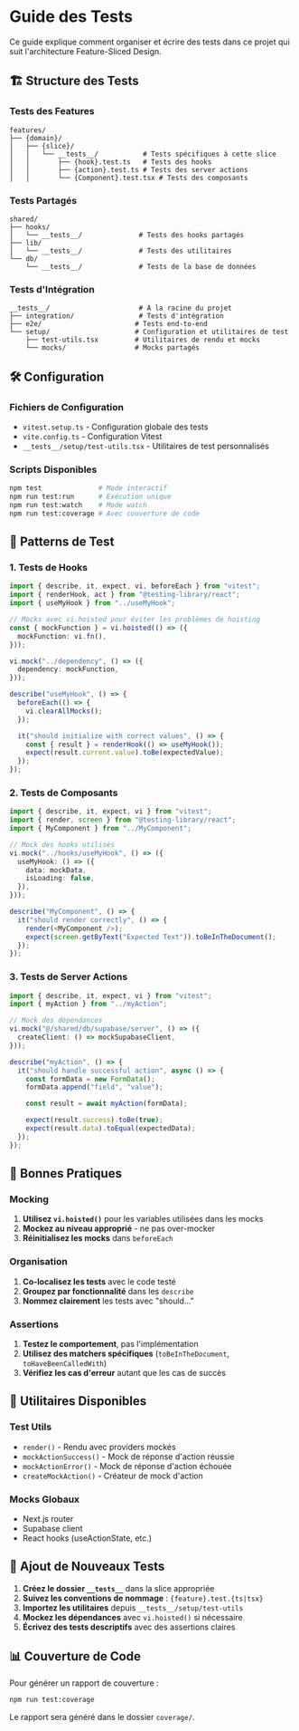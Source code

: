 # Guide des Tests

Ce guide explique comment organiser et écrire des tests dans ce projet qui suit l'architecture Feature-Sliced Design.

## 🏗️ Structure des Tests

### Tests des Features

```
features/
├── {domain}/
│   ├── {slice}/
│   │   └── __tests__/           # Tests spécifiques à cette slice
│   │       ├── {hook}.test.ts   # Tests des hooks
│   │       ├── {action}.test.ts # Tests des server actions
│   │       └── {Component}.test.tsx # Tests des composants
```

### Tests Partagés

```
shared/
├── hooks/
│   └── __tests__/              # Tests des hooks partagés
├── lib/
│   └── __tests__/              # Tests des utilitaires
└── db/
    └── __tests__/              # Tests de la base de données
```

### Tests d'Intégration

```
__tests__/                      # À la racine du projet
├── integration/                # Tests d'intégration
├── e2e/                       # Tests end-to-end
└── setup/                     # Configuration et utilitaires de test
    ├── test-utils.tsx         # Utilitaires de rendu et mocks
    └── mocks/                 # Mocks partagés
```

## 🛠️ Configuration

### Fichiers de Configuration

- `vitest.setup.ts` - Configuration globale des tests
- `vite.config.ts` - Configuration Vitest
- `__tests__/setup/test-utils.tsx` - Utilitaires de test personnalisés

### Scripts Disponibles

```bash
npm test              # Mode interactif
npm run test:run      # Exécution unique
npm run test:watch    # Mode watch
npm run test:coverage # Avec couverture de code
```

## 📝 Patterns de Test

### 1. Tests de Hooks

```typescript
import { describe, it, expect, vi, beforeEach } from "vitest";
import { renderHook, act } from "@testing-library/react";
import { useMyHook } from "../useMyHook";

// Mocks avec vi.hoisted pour éviter les problèmes de hoisting
const { mockFunction } = vi.hoisted(() => ({
  mockFunction: vi.fn(),
}));

vi.mock("../dependency", () => ({
  dependency: mockFunction,
}));

describe("useMyHook", () => {
  beforeEach(() => {
    vi.clearAllMocks();
  });

  it("should initialize with correct values", () => {
    const { result } = renderHook(() => useMyHook());
    expect(result.current.value).toBe(expectedValue);
  });
});
```

### 2. Tests de Composants

```typescript
import { describe, it, expect, vi } from "vitest";
import { render, screen } from "@testing-library/react";
import { MyComponent } from "../MyComponent";

// Mock des hooks utilisés
vi.mock("../hooks/useMyHook", () => ({
  useMyHook: () => ({
    data: mockData,
    isLoading: false,
  }),
}));

describe("MyComponent", () => {
  it("should render correctly", () => {
    render(<MyComponent />);
    expect(screen.getByText("Expected Text")).toBeInTheDocument();
  });
});
```

### 3. Tests de Server Actions

```typescript
import { describe, it, expect, vi } from "vitest";
import { myAction } from "../myAction";

// Mock des dépendances
vi.mock("@/shared/db/supabase/server", () => ({
  createClient: () => mockSupabaseClient,
}));

describe("myAction", () => {
  it("should handle successful action", async () => {
    const formData = new FormData();
    formData.append("field", "value");

    const result = await myAction(formData);

    expect(result.success).toBe(true);
    expect(result.data).toEqual(expectedData);
  });
});
```

## 🎯 Bonnes Pratiques

### Mocking

1. **Utilisez `vi.hoisted()`** pour les variables utilisées dans les mocks
2. **Mockez au niveau approprié** - ne pas over-mocker
3. **Réinitialisez les mocks** dans `beforeEach`

### Organisation

1. **Co-localisez les tests** avec le code testé
2. **Groupez par fonctionnalité** dans les `describe`
3. **Nommez clairement** les tests avec "should..."

### Assertions

1. **Testez le comportement**, pas l'implémentation
2. **Utilisez des matchers spécifiques** (`toBeInTheDocument`, `toHaveBeenCalledWith`)
3. **Vérifiez les cas d'erreur** autant que les cas de succès

## 🔧 Utilitaires Disponibles

### Test Utils

- `render()` - Rendu avec providers mockés
- `mockActionSuccess()` - Mock de réponse d'action réussie
- `mockActionError()` - Mock de réponse d'action échouée
- `createMockAction()` - Créateur de mock d'action

### Mocks Globaux

- Next.js router
- Supabase client
- React hooks (useActionState, etc.)

## 🚀 Ajout de Nouveaux Tests

1. **Créez le dossier `__tests__`** dans la slice appropriée
2. **Suivez les conventions de nommage** : `{feature}.test.{ts|tsx}`
3. **Importez les utilitaires** depuis `__tests__/setup/test-utils`
4. **Mockez les dépendances** avec `vi.hoisted()` si nécessaire
5. **Écrivez des tests descriptifs** avec des assertions claires

## 📊 Couverture de Code

Pour générer un rapport de couverture :

```bash
npm run test:coverage
```

Le rapport sera généré dans le dossier `coverage/`.
